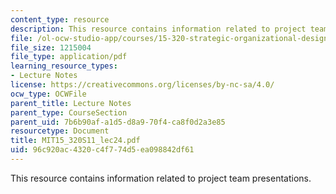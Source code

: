 ```yaml
---
content_type: resource
description: This resource contains information related to project team presentations.
file: /ol-ocw-studio-app/courses/15-320-strategic-organizational-design-spring-2011/96c920ac4320c4f774d5ea098842df61_MIT15_320S11_lec24.pdf
file_size: 1215004
file_type: application/pdf
learning_resource_types:
- Lecture Notes
license: https://creativecommons.org/licenses/by-nc-sa/4.0/
ocw_type: OCWFile
parent_title: Lecture Notes
parent_type: CourseSection
parent_uid: 7b6b90af-a1d5-d8a9-70f4-ca8f0d2a3e85
resourcetype: Document
title: MIT15_320S11_lec24.pdf
uid: 96c920ac-4320-c4f7-74d5-ea098842df61
---
```

This resource contains information related to project team presentations.